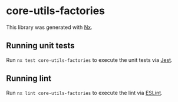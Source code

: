 # core-utils-factories

This library was generated with [Nx](https://nx.dev).

## Running unit tests

Run `nx test core-utils-factories` to execute the unit tests via [Jest](https://jestjs.io).

## Running lint

Run `nx lint core-utils-factories` to execute the lint via [ESLint](https://eslint.org/).
